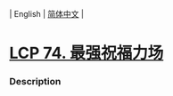 | English | [简体中文](README.md) |

# [LCP 74. 最强祝福力场](https://leetcode.cn/problems/xepqZ5)
 ### Description
